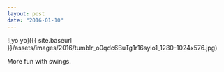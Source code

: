 ```yaml
---
layout: post
date: "2016-01-10"
---
```


![yo yo]({{ site.baseurl }}/assets/images/2016/tumblr_o0qdc6BuTg1r16syio1_1280-1024x576.jpg)

More fun with swings.
